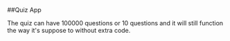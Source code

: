 ##Quiz App

The quiz can have 100000 questions or 10 questions and it will still function the way it's suppose to without extra code.
